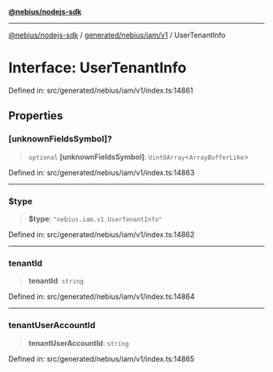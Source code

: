 [**@nebius/nodejs-sdk**](../../../../../README.md)

***

[@nebius/nodejs-sdk](../../../../../README.md) / [generated/nebius/iam/v1](../README.md) / UserTenantInfo

# Interface: UserTenantInfo

Defined in: src/generated/nebius/iam/v1/index.ts:14861

## Properties

### \[unknownFieldsSymbol\]?

> `optional` **\[unknownFieldsSymbol\]**: `Uint8Array`\<`ArrayBufferLike`\>

Defined in: src/generated/nebius/iam/v1/index.ts:14863

***

### $type

> **$type**: `"nebius.iam.v1.UserTenantInfo"`

Defined in: src/generated/nebius/iam/v1/index.ts:14862

***

### tenantId

> **tenantId**: `string`

Defined in: src/generated/nebius/iam/v1/index.ts:14864

***

### tenantUserAccountId

> **tenantUserAccountId**: `string`

Defined in: src/generated/nebius/iam/v1/index.ts:14865
